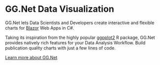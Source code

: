 # GG.Net Data Visualization

GG.Net lets Data Scientists and Developers create interactive and flexible charts for [Blazor](https://dotnet.microsoft.com/apps/aspnet/web-apps/blazor) Web Apps in C#.

Taking its inspiration from the highly popular [ggpplot2](https://ggplot2.tidyverse.org) R package, GG.Net provides natively rich features for your Data Analysis Workflow. Build publication quality charts with just a few lines of code.

[Learn more about GG.Net](https://pablofrommars.github.io/)
